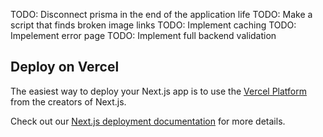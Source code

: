 TODO: Disconnect prisma in the end of the application life
TODO: Make a script that finds broken image links
TODO: Implement caching
TODO: Impelement error page
TODO: Implement full backend validation

## Deploy on Vercel

The easiest way to deploy your Next.js app is to use the [Vercel Platform](https://vercel.com/new?utm_medium=default-template&filter=next.js&utm_source=create-next-app&utm_campaign=create-next-app-readme) from the creators of Next.js.

Check out our [Next.js deployment documentation](https://nextjs.org/docs/deployment) for more details.
